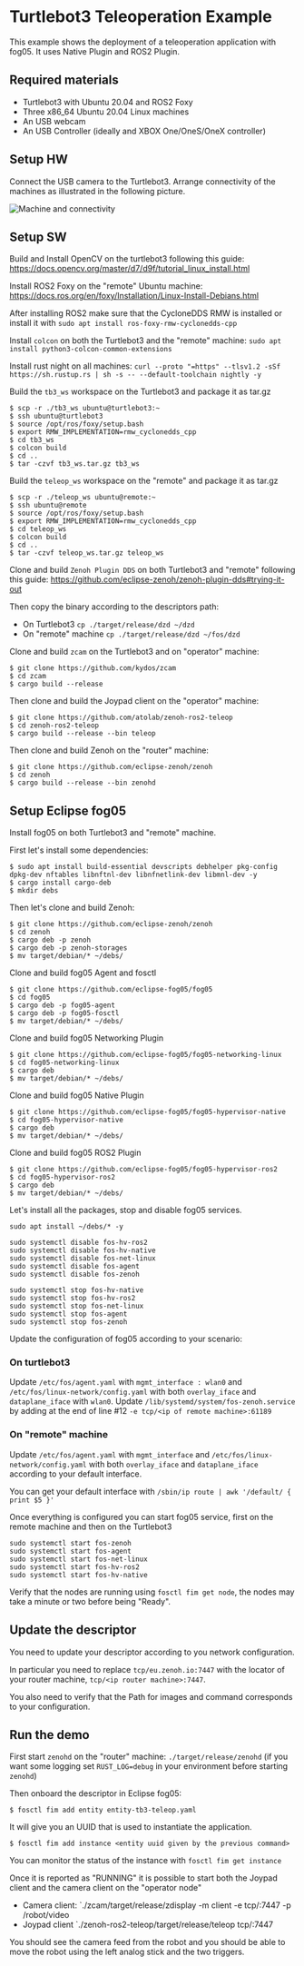 # Turtlebot3 Teleoperation Example


This example shows the deployment of a teleoperation application with fog05.
It uses Native Plugin and ROS2 Plugin.


## Required materials

- Turtlebot3 with Ubuntu 20.04 and ROS2 Foxy
- Three x86_64 Ubuntu 20.04 Linux machines
- An USB webcam
- An USB Controller (ideally and XBOX One/OneS/OneX  controller)


## Setup HW

Connect the USB camera to the Turtlebot3.
Arrange connectivity of the machines as illustrated in the following picture.


![Machine and connectivity](./teleop.png)



## Setup SW
Build and Install OpenCV on the turtlebot3 following this guide: https://docs.opencv.org/master/d7/d9f/tutorial_linux_install.html

Install ROS2 Foxy on the "remote" Ubuntu machine: https://docs.ros.org/en/foxy/Installation/Linux-Install-Debians.html

After installing ROS2 make sure that the CycloneDDS RMW is installed or install it with `sudo apt install ros-foxy-rmw-cyclonedds-cpp`

Install `colcon` on both the Turtlebot3 and the "remote" machine: `sudo apt install python3-colcon-common-extensions`


Install rust night on all machines: `curl --proto "=https" --tlsv1.2 -sSf https://sh.rustup.rs | sh -s -- --default-toolchain nightly -y`


Build the `tb3_ws` workspace on the Turtlebot3 and package it as tar.gz

```
$ scp -r ./tb3_ws ubuntu@turtlebot3:~
$ ssh ubuntu@turtlebot3
$ source /opt/ros/foxy/setup.bash
$ export RMW_IMPLEMENTATION=rmw_cyclonedds_cpp
$ cd tb3_ws
$ colcon build
$ cd ..
$ tar -czvf tb3_ws.tar.gz tb3_ws
```

Build the `teleop_ws` workspace on the "remote" and package it as tar.gz

```
$ scp -r ./teleop_ws ubuntu@remote:~
$ ssh ubuntu@remote
$ source /opt/ros/foxy/setup.bash
$ export RMW_IMPLEMENTATION=rmw_cyclonedds_cpp
$ cd teleop_ws
$ colcon build
$ cd ..
$ tar -czvf teleop_ws.tar.gz teleop_ws
```

Clone and build `Zenoh Plugin DDS` on both Turtlebot3 and "remote" following this guide: https://github.com/eclipse-zenoh/zenoh-plugin-dds#trying-it-out

Then copy the binary according to the descriptors path:

- On Turtlebot3 `cp ./target/release/dzd ~/dzd`
- On "remote" machine `cp ./target/release/dzd ~/fos/dzd`

Clone and build `zcam` on the Turtlebot3 and on "operator" machine:

```
$ git clone https://github.com/kydos/zcam
$ cd zcam
$ cargo build --release
```

Then clone and build the Joypad client on the "operator" machine:

```
$ git clone https://github.com/atolab/zenoh-ros2-teleop
$ cd zenoh-ros2-teleop
$ cargo build --release --bin teleop
```


Then clone and build Zenoh on the "router" machine:

```
$ git clone https://github.com/eclipse-zenoh/zenoh
$ cd zenoh
$ cargo build --release --bin zenohd
```

## Setup Eclipse fog05

Install fog05 on both Turtlebot3 and "remote" machine.

First let's install some dependencies:
```
$ sudo apt install build-essential devscripts debhelper pkg-config dpkg-dev nftables libnftnl-dev libnfnetlink-dev libmnl-dev -y
$ cargo install cargo-deb
$ mkdir debs
```


Then let's clone and build Zenoh:

```
$ git clone https://github.com/eclipse-zenoh/zenoh
$ cd zenoh
$ cargo deb -p zenoh
$ cargo deb -p zenoh-storages
$ mv target/debian/* ~/debs/
```

Clone and build fog05 Agent and fosctl

```
$ git clone https://github.com/eclipse-fog05/fog05
$ cd fog05
$ cargo deb -p fog05-agent
$ cargo deb -p fog05-fosctl
$ mv target/debian/* ~/debs/
```

Clone and build fog05 Networking Plugin

```
$ git clone https://github.com/eclipse-fog05/fog05-networking-linux
$ cd fog05-networking-linux
$ cargo deb
$ mv target/debian/* ~/debs/
```

Clone and build fog05 Native Plugin

```
$ git clone https://github.com/eclipse-fog05/fog05-hypervisor-native
$ cd fog05-hypervisor-native
$ cargo deb
$ mv target/debian/* ~/debs/
```


Clone and build fog05 ROS2 Plugin

```
$ git clone https://github.com/eclipse-fog05/fog05-hypervisor-ros2
$ cd fog05-hypervisor-ros2
$ cargo deb
$ mv target/debian/* ~/debs/
```

Let's install all the packages, stop and disable fog05 services.

```
sudo apt install ~/debs/* -y

sudo systemctl disable fos-hv-ros2
sudo systemctl disable fos-hv-native
sudo systemctl disable fos-net-linux
sudo systemctl disable fos-agent
sudo systemctl disable fos-zenoh

sudo systemctl stop fos-hv-native
sudo systemctl stop fos-hv-ros2
sudo systemctl stop fos-net-linux
sudo systemctl stop fos-agent
sudo systemctl stop fos-zenoh
```

Update the configuration of fog05 according to your scenario:

### On turtlebot3

Update `/etc/fos/agent.yaml` with `mgmt_interface : wlan0` and `/etc/fos/linux-network/config.yaml` with both `overlay_iface` and `dataplane_iface` with `wlan0`.
Update `/lib/systemd/system/fos-zenoh.service` by adding at the end of line #12 `-e tcp/<ip of remote machine>:61189`

### On "remote" machine

Update `/etc/fos/agent.yaml` with `mgmt_interface` and `/etc/fos/linux-network/config.yaml` with both `overlay_iface` and `dataplane_iface` according to your default interface.

You can get your default interface with `/sbin/ip route | awk '/default/ { print $5 }'`


Once everything is configured you can start fog05 service, first on the remote machine and then on the Turtlebot3

```
sudo systemctl start fos-zenoh
sudo systemctl start fos-agent
sudo systemctl start fos-net-linux
sudo systemctl start fos-hv-ros2
sudo systemctl start fos-hv-native
```

Verify that the nodes are running using `fosctl fim get node`, the nodes may take a minute or two before being "Ready".


## Update the descriptor

You need to update your descriptor according to you network configuration.

In particular you need to replace `tcp/eu.zenoh.io:7447` with the locator of your router machine, `tcp/<ip router machine>:7447`.

You also need to verify that the Path for images and command corresponds to your configuration.


## Run the demo

First start `zenohd` on the "router" machine: `./target/release/zenohd` (if you want some logging set `RUST_LOG=debug` in your environment before starting `zenohd`)

Then onboard the descriptor in Eclipse fog05:
```
$ fosctl fim add entity entity-tb3-teleop.yaml
```

It will give you an UUID that is used to instantiate the application.

```
$ fosctl fim add instance <entity uuid given by the previous command>
```

You can monitor the status of the instance with `fosctl fim get instance`


Once it is reported as "RUNNING" it is possible to start both the Joypad client and the camera client on the "operator node"

- Camera client: `./zcam/target/release/zdisplay -m client -e tcp/<router ip>:7447 -p /robot/video
- Joypad client `./zenoh-ros2-teleop/target/release/teleop tcp/<router ip>:7447


You should see the camera feed from the robot and you should be able to move the robot using the left analog stick and the two triggers.


